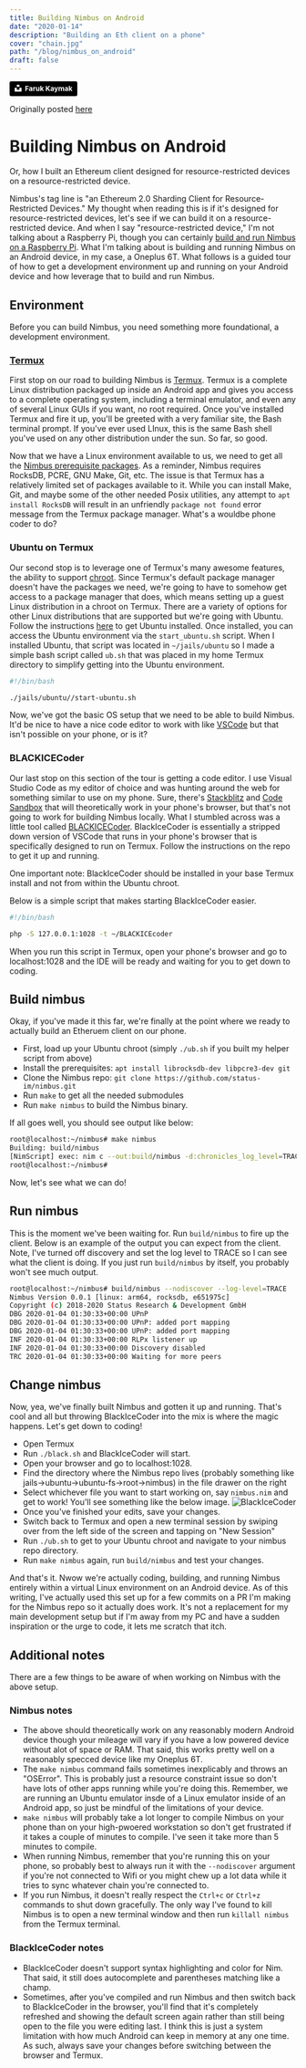 ```yaml
---
title: Building Nimbus on Android
date: "2020-01-14"
description: "Building an Eth client on a phone"
cover: "chain.jpg"
path: "/blog/nimbus_on_android"
draft: false
---
```


<a style="background-color:black;color:white;text-decoration:none;padding:4px 6px;font-family:-apple-system, BlinkMacSystemFont, &quot;San Francisco&quot;, &quot;Helvetica Neue&quot;, Helvetica, Ubuntu, Roboto, Noto, &quot;Segoe UI&quot;, Arial, sans-serif;font-size:12px;font-weight:bold;line-height:1.2;display:inline-block;border-radius:3px" href="https://unsplash.com/@fkaymak?utm_medium=referral&amp;utm_campaign=photographer-credit&amp;utm_content=creditBadge" target="_blank" rel="noopener noreferrer" title="Download free do whatever you want high-resolution photos from Faruk Kaymak"><span style="display:inline-block;padding:2px 3px"><svg xmlns="http://www.w3.org/2000/svg" style="height:12px;width:auto;position:relative;vertical-align:middle;top:-2px;fill:white" viewBox="0 0 32 32"><title>unsplash-logo</title><path d="M10 9V0h12v9H10zm12 5h10v18H0V14h10v9h12v-9z"></path></svg></span><span style="display:inline-block;padding:2px 3px">Faruk Kaymak</span></a>

Originally posted [here](https://our.status.im/building-nimbus-on-android/)

# Building Nimbus on Android

Or, how I built an Ethereum client designed for resource-restricted devices on a resource-restricted device.

Nimbus's tag line is "an Ethereum 2.0 Sharding Client for Resource-Restricted Devices."  My thought when reading this is if it's designed for resource-restricted devices, let's see if we can build it on a resource-restricted device.  And when I say "resource-restricted device," I'm not talking about a Raspberry Pi, though you can certainly [build and run Nimbus on a Raspberry Pi](https://github.com/status-im/nimbus#raspberry-pi).  What I'm talking about is building and running Nimbus on an Android device, in my case, a Oneplus 6T.  What follows is a guided tour of how to get a development environment up and running on your Android device and how leverage that to build and run Nimbus.

## Environment

Before you can build Nimbus, you need something more foundational, a development environment.  

### [Termux](termux.com)
First stop on our road to building Nimbus is [Termux](termux.com).  Termux is a complete Linux distribution packaged up inside an Android app and gives you access to a complete operating system, including a terminal emulator, and even any of several Linux GUIs if you want, no root required.  Once you've installed Termux and fire it up, you'll be greeted with a very familiar site, the Bash terminal prompt.  If you've ever used LInux, this is the same Bash shell you've used on any other distribution under the sun.  So far, so good. 

Now that we have a Linux environment available to us, we need to get all the [Nimbus prerequisite packages](https://github.com/status-im/nimbus#prerequisites).  As a reminder, Nimbus requires RocksDB, PCRE, GNU Make, Git, etc.  The issue is that Termux has a relatively limited set of packages available to it.  While you can install Make, Git, and maybe some of the other needed Posix utilities, any attempt to `apt install RocksDB` will result in an unfriendly `package not found` error message from the Termux package manager.  What's a wouldbe phone coder to do?

### Ubuntu on Termux
Our second stop is to leverage one of Termux's many awesome features, the ability to support [chroot](https://en.m.wikipedia.org/wiki/Chroot).  Since Termux's default package manager doesn't have the packages we need, we're going to have to somehow get access to a package manager that does, which means setting up a guest Linux distribution in a chroot on Termux.  There are a variety of options for other Linux distributions that are supported but we're going with Ubuntu. Follow the instructions [here](https://wiki.termux.com/wiki/Ubuntu) to get Ubuntu installed.  Once installed, you can access the Ubuntu environment via the `start_ubuntu.sh` script.  When I installed Ubuntu, that script was located in `~/jails/ubuntu` so I made a simple bash script called `ub.sh` that was placed in my home Termux directory to simplify getting into the Ubuntu environment.

```sh
#!/bin/bash

./jails/ubuntu//start-ubuntu.sh
```

Now, we've got the basic OS setup that we need to be able to build Nimbus.  It'd be nice to have a nice code editor to work with like [VSCode](https://code.visualstudio.com/) but that isn't possible on your phone, or is it?

### BLACKICECoder
Our last stop on this section of the tour is getting a code editor.  I use Visual Studio Code as my editor of choice and was hunting around the web for something similar to use on my phone.  Sure, there's [Stackblitz](stackblitz.com) and [Code Sandbox](codesandbox.io) that will theoretically work in your phone's browser, but that's not going to work for building Nimbus locally.  What I stumbled across was a little tool called [BLACKICECoder](https://github.com/raynoppe/BLACKICEcoder).  BlackIceCoder is essentially a stripped down version of VSCode that runs in your phone's browser that is specifically designed to run on Termux.  Follow the instructions on the repo to get it up and running.

One important note: BlackIceCoder should be installed in your base Termux install and not from within the Ubuntu chroot.

Below is a simple script that makes starting BlackIceCoder easier.

```sh
#!/bin/bash

php -S 127.0.0.1:1028 -t ~/BLACKICEcoder
```

When you run this script in Termux, open your phone's browser and go to localhost:1028 and the IDE will be ready and waiting for you to get down to coding.

## Build nimbus

Okay, if you've made it this far, we're finally at the point where we ready to actually build an Etheruem client on our phone.  

* First, load up your Ubuntu chroot (simply `./ub.sh` if you built my helper script from above)
* Install the prerequisites: `apt install librocksdb-dev libpcre3-dev git`
* Clone the Nimbus repo: `git clone https://github.com/status-im/nimbus.git`
* Run `make` to get all the needed submodules
* Run `make nimbus` to build the Nimbus binary. 

If all goes well, you should see output like below:
```sh
root@localhost:~/nimbus# make nimbus
Building: build/nimbus
[NimScript] exec: nim c --out:build/nimbus -d:chronicles_log_level=TRACE --verbosity:0 --hints:off --warnings:off -d:usePcreHeader --passL:"-lpcre" nimbus/nimbus.nim
root@localhost:~/nimbus#
```

Now, let's see what we can do!

## Run nimbus

This is the moment we've been waiting for.  Run `build/nimbus` to fire up the client.  Below is an example of the output you can expect from the client.  Note, I've turned off discovery and set the log level to TRACE so I can see what the client is doing.  If you just run `build/nimbus` by itself, you probably won't see much output.

```sh
root@localhost:~/nimbus# build/nimbus --nodiscover --log-level=TRACE
Nimbus Version 0.0.1 [linux: arm64, rocksdb, e651975c]
Copyright (c) 2018-2020 Status Research & Development GmbH
DBG 2020-01-04 01:30:33+00:00 UPnP                                       topics="nat" tid=23766 file=nat.nim:64 msg="Internet Gateway Device found."
DBG 2020-01-04 01:30:33+00:00 UPnP: added port mapping                   topics="nat" tid=23766 file=nat.nim:122 externalPort=30303 internalPort=30303 protocol=TCP
DBG 2020-01-04 01:30:33+00:00 UPnP: added port mapping                   topics="nat" tid=23766 file=nat.nim:122 externalPort=30303 internalPort=30303 protocol=UDP
INF 2020-01-04 01:30:33+00:00 RLPx listener up                           tid=23766 file=p2p.nim:87 self=enode://89e925220f113521a1d6ced3f5ad45575ad7127c7e6307501c00874208e0d8010925d30d3b48ef9715c923a728578a7f1f8e9df3507027f0b76ab99d3e9a30dc@172.72.14.93:30303
INF 2020-01-04 01:30:33+00:00 Discovery disabled                         tid=23766 file=p2p.nim:109
TRC 2020-01-04 01:30:33+00:00 Waiting for more peers                     tid=23766 file=p2p.nim:112 peers=0
```

## Change nimbus

Now, yea, we've finally built Nimbus and gotten it up and running. That's cool and all but throwing BlackIceCoder into the mix is where the magic happens.  Let's get down to coding!

* Open Termux
* Run `./black.sh` and BlackIceCoder will start.
* Open your browser and go to localhost:1028.
* Find the directory where the Nimbus repo lives (probably something like jails->ubuntu->ubuntu-fs->root->nimbus) in the file drawer on the right
* Select whichever file you want to start working on, say `nimbus.nim` and get to work!  You'll see something like the below image.
![BlackIceCoder](/BlackIceCoderNimbus.jpg)
* Once you've finished your edits, save your changes.
* Switch back to Termux and open a new terminal session by swiping over from the left side of the screen and tapping on "New Session"
* Run `./ub.sh` to get to your Ubuntu chroot and navigate to your nimbus repo directory.
* Run `make nimbus` again, run `build/nimbus` and test your changes.  

And that's it.  Nwow we're actually coding, building, and running Nimbus entirely within a virtual Linux environment on an Android device.  As of this writing, I've actually used this set up for a few commits on a PR I'm making for the Nimbus repo so it actually does work.  It's not a replacement for my main development setup but if I'm away from my PC and have a sudden inspiration or the urge to code, it lets me scratch that itch.

## Additional notes

There are a few things to be aware of when working on Nimbus with the above setup.

### Nimbus notes
* The above should theoretically work on any reasonably modern Android device though your mileage will vary if you have a low powered device without alot of space or RAM.  That said, this works pretty well on a reasonably specced device like my Oneplus 6T.
* The `make nimbus` command fails sometimes inexplicably and throws an "OSError".  This is probably just a resource constraint issue so don't have lots of other apps running while you're doing this.  Remember, we are running an Ubuntu emulator insde of a Linux emulator inside of an Android app, so just be mindful of the limitations of your device.  
* `make nimbus` will probably take a lot longer to compile Nimbus on your phone than on your high-pwoered workstation so don't get frustrated if it takes a couple of minutes to compile.  I've seen it take more than 5 minutes to compile.
* When running Nimbus, remember that you're running this on your phone, so probably best to always run it with the `--nodiscover` argument if you're not connected to Wifi or you might chew up a lot data while it tries to sync whatever chain you're connected to.
* If you run Nimbus, it doesn't really respect the `Ctrl+c` or `Ctrl+z` commands to shut down gracefully.  The only way I've found to kill Nimbus is to open a new terminal window and then run `killall nimbus` from the Termux terminal.  

### BlackIceCoder notes
* BlackIceCoder doesn't support syntax highlighting and color for Nim.  That said, it still does autocomplete and parentheses matching like a champ.
* Sometimes, after you've compiled and run Nimbus and then switch back to BlackIceCoder in the browser, you'll find that it's completely refreshed and showing the default screen again rather than still being open to the file you were editing last.  I think this is just a system limitation with how much Android can keep in memory at any one time. As such, always save your changes before switching between the browser and Termux.
